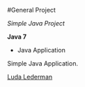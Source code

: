 #General Project

*Simple Java Project*

**Java 7**

* Java Application

Simple Java Application. 

[Luda Lederman](http://sqasolution.com)